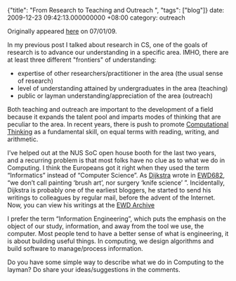 {"title": "From Research to Teaching and Outreach  ", "tags": ["blog"]}
date: 2009-12-23 09:42:13.000000000 +08:00
category: outreach

Originally appeared
[here](http://nusschoolofcomputing.blogspot.com/2009/01/from-research-to-teaching-and-outreach.html)
on 07/01/09.

In my previous post I talked about research in CS, one of the goals of research
is to advance our understanding in a specific area. IMHO, there are at least
three different "frontiers" of understanding:

* expertise of other researchers/practitioner in the area (the usual sense of research)
* level of understanding attained by undergraduates in the area (teaching)
* public or layman understanding/appreciation of the area (outreach)

Both teaching and outreach are important to the development of a field because
it expands the talent pool and imparts modes of thinking that are peculiar to
the area. In recent years, there is push to promote [Computational
Thinking](http://www.cs.cmu.edu/%C2%A0CompThink/) as a fundamental skill, on
equal terms with reading, writing, and arithmetic.

I’ve helped out at the NUS SoC open house booth for the last two years, and a
recurring problem is that most folks have no clue as to what we do in
Computing. I think the Europeans got it right when they used the term
“Informatics” instead of “Computer Science”. As
[Dijkstra](http://www.cs.utexas.edu/users/EWD/) wrote in
[EWD682](http://www.cs.utexas.edu/users/EWD/transcriptions/EWD06xx/EWD682.html),
“we don’t call painting ‘brush art’, nor surgery ‘knife science’ ”.
Incidentally, Dijkstra is probably one of the earliest bloggers, he started to
send his writings to colleagues by regular mail, before the advent of the
Internet. Now, you can view his writings at the [EWD
Archive](http://www.cs.utexas.edu/users/EWD/)

I prefer the term “Information Engineering”, which puts the emphasis on the
object of our study, information, and away from the tool we use, the computer.
Most people tend to have a better sense of what is engineering, it is about
building useful things. In computing, we design algorithms and build software
to manage/process information.

Do you have some simple way to describe what we do in Computing to the layman?
Do share your ideas/suggestions in the comments.

